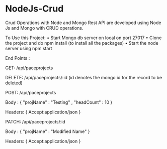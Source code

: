 # NodeJs-Crud
Crud Operations with Node and Mongo
Rest API are developed using Node Js and Mongo with CRUD operations.

To Use this Project:
• Start Mongo db server on local on port 27017
• Clone the project and do npm install (to install all the packages)
• Start the node server using npm start

End Points :

GET: /api/paceprojects

DELETE: /api/paceprojects/:id (id denotes the mongo id for the record to be deleted)

POST: /api/paceprojects

Body :
{
"projName" : "Testing" ,
"headCount" : 10
}

Headers:
{
Accept:application/json
}


PATCH: /api/paceprojects/:id

Body :
{
"projName" : "Modified Name" 
}

Headers:
{
Accept:application/json
}

